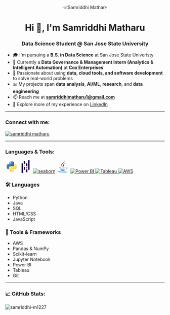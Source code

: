 <p align="center">
  <img src="assets/profile.jpg" alt="Samriddhi Matharu" width="150" style="border-radius: 50%;">
</p>
<h1 align="center">Hi 👋, I'm Samriddhi Matharu</h1>
<h3 align="center">Data Science Student @ San Jose State University</h3>

- 🎓 I'm pursuing a **B.S. in Data Science**  at San Jose State Univeristy 
- 💼 Currently a **Data Governance & Management Intern (Analytics & Intelligent Automation)** at **Cox Enterprises**  
- 🌱 Passionate about using **data, cloud tools, and software development** to solve real-world problems  
- 📊 My projects span **data analysis**, **AI/ML**, **research**, and **data engineering**  
- 📫 Reach me at **samriddhimatharu1@gmail.com**  
- 🔗 Explore more of my experience on [LinkedIn](https://www.linkedin.com/in/samriddhi-matharu-827082235)

---

<h3 align="left">Connect with me:</h3>
<p align="left">
<a href="https://linkedin.com/in/samriddhi-matharu-827082235" target="blank"><img align="center" src="https://raw.githubusercontent.com/rahuldkjain/github-profile-readme-generator/master/src/images/icons/Social/linked-in-alt.svg" alt="samriddhi matharu" height="30" width="40" /></a>
</p>

---

<h3 align="left">Languages & Tools:</h3>
<p align="left">
  <a href="https://www.python.org" target="_blank" rel="noreferrer"><img src="https://raw.githubusercontent.com/devicons/devicon/master/icons/python/python-original.svg" alt="python" width="40" height="40"/></a>
  <a href="https://pandas.pydata.org/" target="_blank" rel="noreferrer"><img src="https://raw.githubusercontent.com/devicons/devicon/2ae2a900d2f041da66e950e4d48052658d850630/icons/pandas/pandas-original.svg" alt="pandas" width="40" height="40"/></a>
  <a href="https://seaborn.pydata.org/" target="_blank" rel="noreferrer"><img src="https://seaborn.pydata.org/_images/logo-mark-lightbg.svg" alt="seaborn" width="40" height="40"/></a>
  <a href="https://www.java.com" target="_blank" rel="noreferrer"><img src="https://raw.githubusercontent.com/devicons/devicon/master/icons/java/java-original.svg" alt="java" width="40" height="40"/></a>
<a href="https://powerbi.microsoft.com/" target="_blank" rel="noreferrer">
  <img src="https://img.icons8.com/color/48/power-bi.png" alt="Power BI" width="40" height="40"/>
</a>
<a href="https://www.tableau.com/" target="_blank" rel="noreferrer">
  <img src="https://img.icons8.com/color/48/tableau-software.png" alt="Tableau" width="40" height="40"/>
</a>
<a href="https://aws.amazon.com/" target="_blank" rel="noreferrer">
  <img src="https://img.icons8.com/color/48/amazon-web-services.png" alt="AWS" width="40" height="40"/>
</a>
 
</p>

### 🛠️ Languages

- Python
- Java
- SQL
- HTML/CSS
- JavaScript

### 🧰 Tools & Frameworks

- AWS
- Pandas & NumPy
- Scikit-learn
- Jupyter Notebook
- Power BI
- Tableau
- Git
---

<h3 align="left">📈 GitHub Stats:</h3>
<p><img align="center" src="https://github-readme-stats.vercel.app/api?username=samriddhi-m1227&show_icons=true&locale=en" alt="samriddhi-m1227" /></p>












